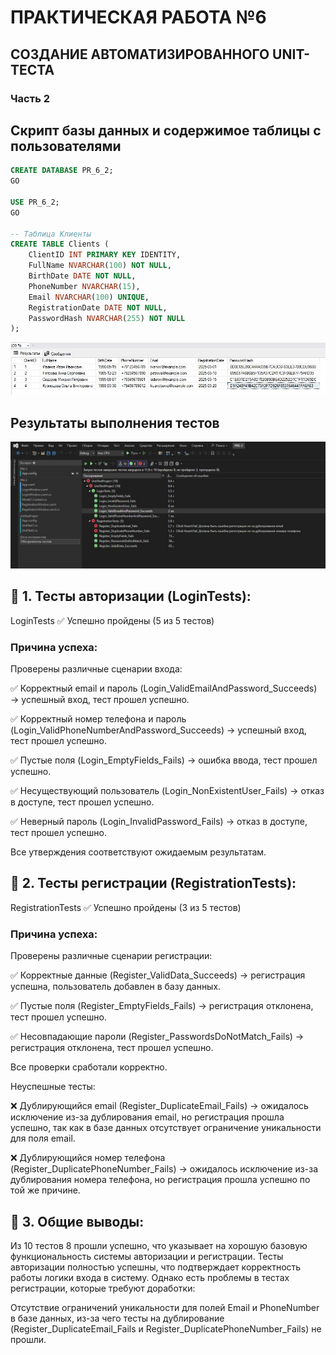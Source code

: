 # ПРАКТИЧЕСКАЯ РАБОТА №6

## СОЗДАНИЕ АВТОМАТИЗИРОВАННОГО UNIT-ТЕСТА

### Часть 2

## Скрипт базы данных и содержимое таблицы с пользователями

``` sql
CREATE DATABASE PR_6_2;
GO

USE PR_6_2;
GO

-- Таблица Клиенты
CREATE TABLE Clients (
    ClientID INT PRIMARY KEY IDENTITY,
    FullName NVARCHAR(100) NOT NULL,
    BirthDate DATE NOT NULL,
    PhoneNumber NVARCHAR(15),
    Email NVARCHAR(100) UNIQUE,
    RegistrationDate DATE NOT NULL,
    PasswordHash NVARCHAR(255) NOT NULL
);
```
![image](bd.png)


## Результаты выполнения тестов
![image](results.jpg)

## 🔹 1. Тесты авторизации (LoginTests):

LoginTests ✅ Успешно пройдены (5 из 5 тестов)

### Причина успеха:

Проверены различные сценарии входа:

✅ Корректный email и пароль (Login_ValidEmailAndPassword_Succeeds) → успешный вход, тест прошел успешно.

✅ Корректный номер телефона и пароль (Login_ValidPhoneNumberAndPassword_Succeeds) → успешный вход, тест прошел успешно.

✅ Пустые поля (Login_EmptyFields_Fails) → ошибка ввода, тест прошел успешно.

✅ Несуществующий пользователь (Login_NonExistentUser_Fails) → отказ в доступе, тест прошел успешно.

✅ Неверный пароль (Login_InvalidPassword_Fails) → отказ в доступе, тест прошел успешно.

Все утверждения соответствуют ожидаемым результатам.

## 🔹 2. Тесты регистрации (RegistrationTests):

RegistrationTests ✅ Успешно пройдены (3 из 5 тестов)

### Причина успеха:

Проверены различные сценарии регистрации:

✅ Корректные данные (Register_ValidData_Succeeds) → регистрация успешна, пользователь добавлен в базу данных.

✅ Пустые поля (Register_EmptyFields_Fails) → регистрация отклонена, тест прошел успешно.

✅ Несовпадающие пароли (Register_PasswordsDoNotMatch_Fails) → регистрация отклонена, тест прошел успешно.

Все проверки сработали корректно.

Неуспешные тесты:

❌ Дублирующийся email (Register_DuplicateEmail_Fails) → ожидалось исключение из-за дублирования email, но регистрация прошла успешно, так как в базе данных отсутствует ограничение уникальности для поля email.

❌ Дублирующийся номер телефона (Register_DuplicatePhoneNumber_Fails) → ожидалось исключение из-за дублирования номера телефона, но регистрация прошла успешно по той же причине.

## 🔹 3. Общие выводы:


Из 10 тестов 8 прошли успешно, что указывает на хорошую базовую функциональность системы авторизации и регистрации. Тесты авторизации полностью успешны, что подтверждает корректность работы логики входа в систему. Однако есть проблемы в тестах регистрации, которые требуют доработки:

Отсутствие ограничений уникальности для полей Email и PhoneNumber в базе данных, из-за чего тесты на дублирование (Register_DuplicateEmail_Fails и Register_DuplicatePhoneNumber_Fails) не прошли.
